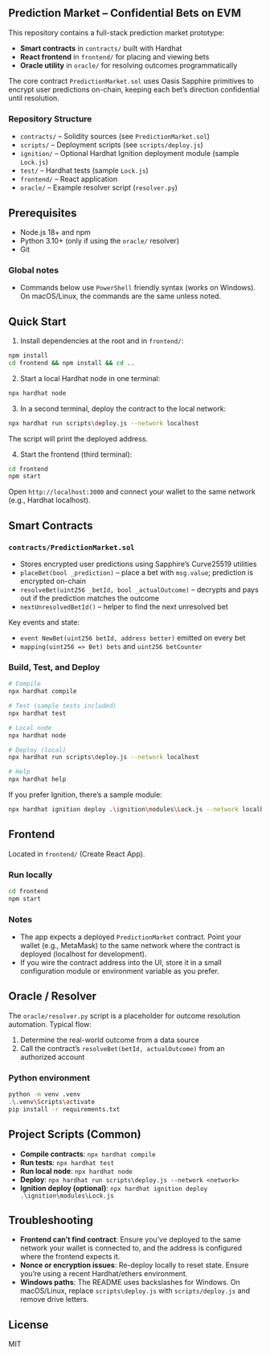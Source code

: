 ## Prediction Market – Confidential Bets on EVM

This repository contains a full-stack prediction market prototype:
- **Smart contracts** in `contracts/` built with Hardhat
- **React frontend** in `frontend/` for placing and viewing bets
- **Oracle utility** in `oracle/` for resolving outcomes programmatically

The core contract `PredictionMarket.sol` uses Oasis Sapphire primitives to encrypt user predictions on-chain, keeping each bet’s direction confidential until resolution.

### Repository Structure
- `contracts/` – Solidity sources (see `PredictionMarket.sol`)
- `scripts/` – Deployment scripts (see `scripts/deploy.js`)
- `ignition/` – Optional Hardhat Ignition deployment module (sample `Lock.js`)
- `test/` – Hardhat tests (sample `Lock.js`)
- `frontend/` – React application
- `oracle/` – Example resolver script (`resolver.py`)

## Prerequisites
- Node.js 18+ and npm
- Python 3.10+ (only if using the `oracle/` resolver)
- Git

### Global notes
- Commands below use `PowerShell` friendly syntax (works on Windows). On macOS/Linux, the commands are the same unless noted.

## Quick Start
1) Install dependencies at the root and in `frontend/`:
```bash
npm install
cd frontend && npm install && cd ..
```

2) Start a local Hardhat node in one terminal:
```bash
npx hardhat node
```

3) In a second terminal, deploy the contract to the local network:
```bash
npx hardhat run scripts\deploy.js --network localhost
```
The script will print the deployed address.

4) Start the frontend (third terminal):
```bash
cd frontend
npm start
```
Open `http://localhost:3000` and connect your wallet to the same network (e.g., Hardhat localhost).

## Smart Contracts
### `contracts/PredictionMarket.sol`
- Stores encrypted user predictions using Sapphire’s Curve25519 utilities
- `placeBet(bool _prediction)` – place a bet with `msg.value`; prediction is encrypted on-chain
- `resolveBet(uint256 _betId, bool _actualOutcome)` – decrypts and pays out if the prediction matches the outcome
- `nextUnresolvedBetId()` – helper to find the next unresolved bet

Key events and state:
- `event NewBet(uint256 betId, address better)` emitted on every bet
- `mapping(uint256 => Bet) bets` and `uint256 betCounter`

### Build, Test, and Deploy
```bash
# Compile
npx hardhat compile

# Test (sample tests included)
npx hardhat test

# Local node
npx hardhat node

# Deploy (local)
npx hardhat run scripts\deploy.js --network localhost

# Help
npx hardhat help
```

If you prefer Ignition, there’s a sample module:
```bash
npx hardhat ignition deploy .\ignition\modules\Lock.js --network localhost
```

## Frontend
Located in `frontend/` (Create React App).

### Run locally
```bash
cd frontend
npm start
```

### Notes
- The app expects a deployed `PredictionMarket` contract. Point your wallet (e.g., MetaMask) to the same network where the contract is deployed (localhost for development).
- If you wire the contract address into the UI, store it in a small configuration module or environment variable as you prefer.

## Oracle / Resolver
The `oracle/resolver.py` script is a placeholder for outcome resolution automation. Typical flow:
1) Determine the real-world outcome from a data source
2) Call the contract’s `resolveBet(betId, actualOutcome)` from an authorized account

### Python environment
```bash
python -m venv .venv
.\.venv\Scripts\activate
pip install -r requirements.txt
```

## Project Scripts (Common)
- **Compile contracts**: `npx hardhat compile`
- **Run tests**: `npx hardhat test`
- **Run local node**: `npx hardhat node`
- **Deploy**: `npx hardhat run scripts\deploy.js --network <network>`
- **Ignition deploy (optional)**: `npx hardhat ignition deploy .\ignition\modules\Lock.js`

## Troubleshooting
- **Frontend can’t find contract**: Ensure you’ve deployed to the same network your wallet is connected to, and the address is configured where the frontend expects it.
- **Nonce or encryption issues**: Re-deploy locally to reset state. Ensure you’re using a recent Hardhat/ethers environment.
- **Windows paths**: The README uses backslashes for Windows. On macOS/Linux, replace `scripts\deploy.js` with `scripts/deploy.js` and remove drive letters.

## License
MIT
